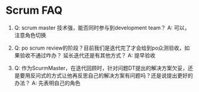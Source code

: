 <!---
markmeta_author: wongoo
markmeta_date: 2019-01-22
markmeta_title: Scrum FAQ
markmeta_categories: scrum
markmeta_tags: scrum,FAQ
-->

# Scrum FAQ

1. Q: scrum master 技术强，能否同时参与到development team？
A: 可以，注意角色切换

2. Q: po scrum review的阶段？目前我们是迭代完了才会给到po众测验收，如果验收不通过咋办？ 延长迭代还是有其他方式？
A: 提早验收

3. Q: 作为ScurmMaster，在迭代回顾时，针对问题DT提出的解决方案欠妥，还是要用反问式的方式让他再反思自己的解决方案有问题吗？还是说提出更好的办法？ 
A: 先表明自己的角色
